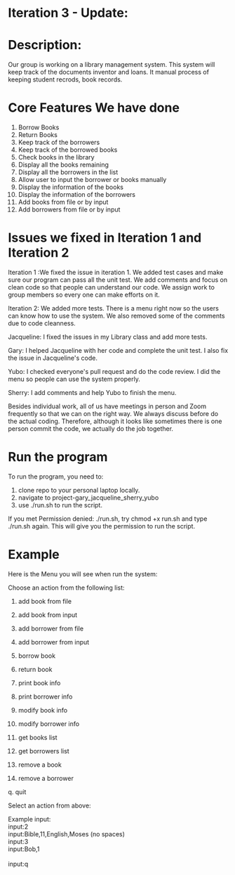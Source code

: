 # Iteration 3 - Update:


# Description: 

Our group is working on a library management system. This system will keep track of the documents inventor and loans. 
It manual process of keeping student recrods, book records. 

# Core Features We have done

1. Borrow Books
2. Return Books
3. Keep track of the borrowers
4. Keep track of the borrowed books
5. Check books in the library
6. Display all the books remaining
7. Display all the borrowers in the list
8. Allow user to input the borrower or books manually
9. Display the information of the books
10. Display the information of the borrowers
11. Add books from file or by input
12. Add borrowers from file or by input

# Issues we fixed in Iteration 1 and Iteration 2

Iteration 1 :We fixed the issue in iteration 1. We added test cases and make sure our program can pass all the unit test. We add comments and focus on clean code so that people can understand our code. We assign work to group members so every one can make efforts on it. 

Iteration 2: We added more tests. There is a menu right now so the users can know how to use the system. We also removed some of the comments due to code cleanness.

Jacqueline: I fixed the issues in my Library class and add more tests. 

Gary: I helped Jacqueline with her code and complete the unit test. I also fix the issue in Jacqueline's code. 

Yubo: I checked everyone's pull request and do the code review. I did the menu so people can use the system properly. 

Sherry: I add comments and help Yubo to finish the menu. 

Besides individual work, all of us have meetings in person and Zoom frequently so that we can on the right way. We always discuss before do the actual coding. Therefore, although it looks like sometimes there is one person commit the code, we actually do the job together. 

# Run the program

To run the program, you need to:
1. clone repo to your personal laptop locally.
2. navigate to project-gary_jacqueline_sherry_yubo
3. use ./run.sh to run the script.

If you met Permission denied: ./run.sh, try chmod +x run.sh and type ./run.sh again. This will give you the permission to run the script.

# Example
Here is the Menu you will see when run the system:

Choose an action from the following list:

 1. add book from file

 2. add book from input

 3. add borrower from file

 4. add borrower from input

 5. borrow book

 6. return book

 7. print book info

 8. print borrower info

 9. modify book info

10. modify borrower info

11. get books list

12. get borrowers list

13. remove a book

14. remove a borrower

 q. quit

Select an action from above:

Example input:<br/>
input:2<br/>
input:Bible,11,English,Moses (no spaces)<br/> 
input:3<br/>
input:Bob,1<br/>   
input:q   



